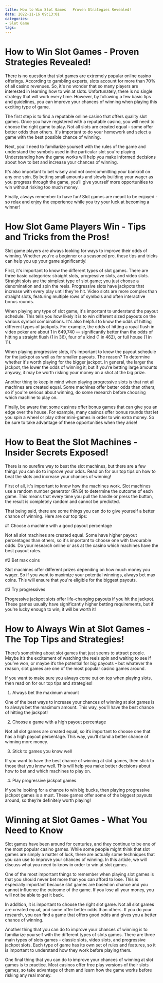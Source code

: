 ```yaml
---
title: How to Win Slot Games   Proven Strategies Revealed!
date: 2022-11-16 09:13:01
categories:
- Slot Game
tags:
---
```



#  How to Win Slot Games - Proven Strategies Revealed!

There is no question that slot games are extremely popular online casino offerings. According to gambling experts, slots account for more than 70% of all casino revenues. So, it's no wonder that so many players are interested in learning how to win at slots. Unfortunately, there is no single strategy that will work every time. However, by following a few basic tips and guidelines, you can improve your chances of winning when playing this exciting type of game.

The first step is to find a reputable online casino that offers quality slot games. Once you have registered with a reputable casino, you will need to choose the right game to play. Not all slots are created equal - some offer better odds than others. It's important to do your homework and select a game with the best possible chance of winning.

Next, you'll need to familiarize yourself with the rules of the game and understand the symbols used in the particular slot you're playing. Understanding how the game works will help you make informed decisions about how to bet and increase your chances of winning.

It's also important to bet wisely and not overcommitting your bankroll on any one spin. By betting small amounts and slowly building your wager as you progress through the game, you'll give yourself more opportunities to win without risking too much money.

Finally, always remember to have fun! Slot games are meant to be enjoyed - so relax and enjoy the experience while you try your luck at becoming a winner!

#  How Slot Game Players Win - Tips and Tricks from the Pros!

Slot game players are always looking for ways to improve their odds of winning. Whether you're a beginner or a seasoned pro, these tips and tricks can help you up your game significantly!

First, it's important to know the different types of slot games. There are three basic categories: straight slots, progressive slots, and video slots. Straight slots are the simplest type of slot game; you just choose a denomination and spin the reels. Progressive slots have jackpots that increase with every play until they're hit. Video slots are more complex than straight slots, featuring multiple rows of symbols and often interactive bonus rounds.

When playing any type of slot game, it's important to understand the payout schedule. This tells you how likely it is to win different sized payouts on the various symbol combinations. It's also helpful to know the odds of hitting different types of jackpots. For example, the odds of hitting a royal flush in video poker are about 1 in 649,740 — significantly better than the odds of hitting a straight flush (1 in 36), four of a kind (1 in 462), or full house (1 in 11).

When playing progressive slots, it's important to know the payout schedule for the jackpot as well as for smaller payouts. The reason? To determine whether it's worth playing for the bigger jackpot. In general, the larger the jackpot, the lower the odds of winning it; but if you're betting large amounts anyway, it may be worth risking your money on a shot at the big prize.

Another thing to keep in mind when playing progressive slots is that not all machines are created equal. Some machines offer better odds than others; so if you're serious about winning, do some research before choosing which machine to play on.

Finally, be aware that some casinos offer bonus games that can give you an edge over the house. For example, many casinos offer bonus rounds that let you spin a wheel or play other mini-games in order to win extra money. So be sure to take advantage of these opportunities when they arise!

#  How to Beat the Slot Machines - Insider Secrets Exposed!

There is no surefire way to beat the slot machines, but there are a few things you can do to improve your odds. Read on for our top tips on how to beat the slots and increase your chances of winning!

First of all, it's important to know how the machines work. Slot machines use a random number generator (RNG) to determine the outcome of each game. This means that every time you pull the handle or press the button, the result is completely random and cannot be predicted.

That being said, there are some things you can do to give yourself a better chance of winning. Here are our top tips:

#1 Choose a machine with a good payout percentage

Not all slot machines are created equal. Some have higher payout percentages than others, so it's important to choose one with favourable odds. Do your research online or ask at the casino which machines have the best payout rates.

#2 Bet max coins

Slot machines offer different prizes depending on how much money you wager. So if you want to maximize your potential winnings, always bet max coins. This will ensure that you're eligible for the biggest payouts.

#3 Try progressives

Progressive jackpot slots offer life-changing payouts if you hit the jackpot. These games usually have significantly higher betting requirements, but if you're lucky enough to win, it will be worth it!

#  How to Always Win at Slot Games - The Top Tips and Strategies!

There’s something about slot games that just seems to attract people. Maybe it’s the excitement of watching the reels spin and waiting to see if you’ve won, or maybe it’s the potential for big payouts – but whatever the reason, slot games are one of the most popular casino games around.

If you want to make sure you always come out on top when playing slots, then read on for our top tips and strategies!

1. Always bet the maximum amount

One of the best ways to increase your chances of winning at slot games is to always bet the maximum amount. This way, you’ll have the best chance of hitting the jackpot!

2. Choose a game with a high payout percentage

Not all slot games are created equal, so it’s important to choose one that has a high payout percentage. This way, you’ll stand a better chance of winning more money.

3. Stick to games you know well

If you want to have the best chance of winning at slot games, then stick to those that you know well. This will help you make better decisions about how to bet and which machines to play on.

4. Play progressive jackpot games

If you’re looking for a chance to win big bucks, then playing progressive jackpot games is a must. These games offer some of the biggest payouts around, so they’re definitely worth playing!

#  Winning at Slot Games - What You Need to Know

Slot games have been around for centuries, and they continue to be one of the most popular casino games. While some people might think that slot games are simply a matter of luck, there are actually some techniques that you can use to improve your chances of winning. In this article, we will discuss what you need to know in order to win at slot games.

One of the most important things to remember when playing slot games is that you should never bet more than you can afford to lose. This is especially important because slot games are based on chance and you cannot influence the outcome of the game. If you lose all your money, you will not be able to get it back.

In addition, it is important to choose the right slot game. Not all slot games are created equal, and some offer better odds than others. If you do your research, you can find a game that offers good odds and gives you a better chance of winning.

Another thing that you can do to improve your chances of winning is to familiarize yourself with the different types of slots games. There are three main types of slots games - classic slots, video slots, and progressive jackpot slots. Each type of game has its own set of rules and features, so it is important to understand how they work before playing them.

One final thing that you can do to improve your chances of winning at slot games is to practice. Most casinos offer free play versions of their slots games, so take advantage of them and learn how the game works before risking any real money.
